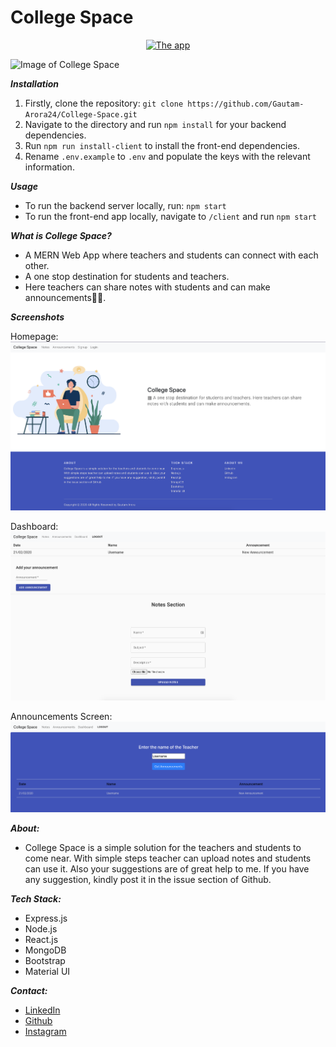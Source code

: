 # College Space
<p align="center">
  <a href="https://collegespacebackend-production.up.railway.app/">
          <img src="https://img.shields.io/website?label=College+Space&style=flat&logo=Heroku&url=https%3A%2F%2Fcollegespace123.herokuapp.com"
              alt="The app"></a>
</p>

![Image of College Space](https://collegespacebackend-production.up.railway.app/static/media/laptop.ff31f6d2.jpg)

**_Installation_**
1) Firstly, clone the repository: `git clone https://github.com/Gautam-Arora24/College-Space.git`
2) Navigate to the directory and run `npm install` for your backend dependencies.
3) Run `npm run install-client` to install the front-end dependencies.
4) Rename `.env.example` to `.env` and populate the keys with the relevant information.

**_Usage_**
- To run the backend server locally, run: `npm start`
- To run the front-end app locally, navigate to `/client` and run `npm start`

**_What is College Space?_**
- A MERN Web App where teachers and students can connect with each other. 
- A one stop destination for students and teachers. 
- Here teachers can share notes with students and can make announcements🧑‍💻.

**_Screenshots_**

Homepage:
![Screenshot of the College Space homepage](readme-images/index-screenshot.png)

Dashboard:
![Screenshot of the College Space logged-in dashboard](readme-images/dashboard-screenshot.png)

Announcements Screen:
![Screenshot of the College Space logged-in dashboard](readme-images/announcements-screenshot.png)

**_About:_**
- College Space is a simple solution for the teachers and students to come near. With simple steps teacher can upload notes and students can use it. Also your suggestions are of great help to me. If you have any suggestion, kindly post it in the issue section of Github.

**_Tech Stack:_**
- Express.js
- Node.js
- React.js
- MongoDB
- Bootstrap
- Material UI

**_Contact:_**
- [LinkedIn](https://www.linkedin.com/in/gautam-arora-b2788b191/)
- [Github](https://github.com/Gautam-Arora24)
- [Instagram](https://www.instagram.com/gautamarora6248/)
